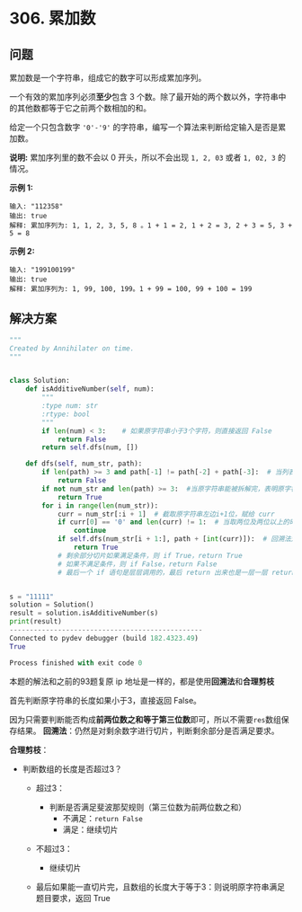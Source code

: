 # 306. 累加数

## 问题

累加数是一个字符串，组成它的数字可以形成累加序列。

一个有效的累加序列必须**至少**包含 3 个数。除了最开始的两个数以外，字符串中的其他数都等于它之前两个数相加的和。

给定一个只包含数字 `'0'-'9'` 的字符串，编写一个算法来判断给定输入是否是累加数。

**说明:** 累加序列里的数不会以 0 开头，所以不会出现 `1, 2, 03` 或者 `1, 02, 3` 的情况。

**示例 1:**

```
输入: "112358"
输出: true 
解释: 累加序列为: 1, 1, 2, 3, 5, 8 。1 + 1 = 2, 1 + 2 = 3, 2 + 3 = 5, 3 + 5 = 8
```

**示例 2:**

```
输入: "199100199"
输出: true 
解释: 累加序列为: 1, 99, 100, 199。1 + 99 = 100, 99 + 100 = 199
```



## 解决方案

```python
"""
Created by Annihilater on time.
"""


class Solution:
    def isAdditiveNumber(self, num):
        """
        :type num: str
        :rtype: bool
        """
        if len(num) < 3:    # 如果原字符串小于3个字符，则直接返回 False
            return False
        return self.dfs(num, [])

    def dfs(self, num_str, path):
        if len(path) >= 3 and path[-1] != path[-2] + path[-3]:  # 当列表长度大于等于3，且前两位之和不等于第三位的时候直接返回 False
            return False
        if not num_str and len(path) >= 3:  #当原字符串能被拆解完，表明原字符串满足要求，返回 True
            return True
        for i in range(len(num_str)):
            curr = num_str[:i + 1]  # 截取原字符串左边i+1位，赋给 curr
            if curr[0] == '0' and len(curr) != 1:  # 当取两位及两位以上的时候，要保证首位不为0，否则跳出当次循环开始下一循环
                continue
            if self.dfs(num_str[i + 1:], path + [int(curr)]):  # 回溯法对剩余字符串进行切片，看该部分切片是否满足条件
                return True
            # 剩余部分切片如果满足条件，则 if True，return True
            # 如果不满足条件，则 if False，return False
            # 最后一个 if 语句是层层调用的，最后 return 出来也是一层一层 return 出来


s = "11111"
solution = Solution()
result = solution.isAdditiveNumber(s)
print(result)
------------------------------------------------
Connected to pydev debugger (build 182.4323.49)
True

Process finished with exit code 0
```

本题的解法和之前的93题复原 ip 地址是一样的，都是使用**回溯法**和**合理剪枝**



首先判断原字符串的长度如果小于3，直接返回 False。

因为只需要判断能否构成**前两位数之和等于第三位数**即可，所以不需要`res`数组保存结果。
**回溯法**：仍然是对剩余数字进行切片，判断剩余部分是否满足要求。

**合理剪枝**：

- 判断数组的长度是否超过3？
  - 超过3：

    - 判断是否满足斐波那契规则（第三位数为前两位数之和）
      - 不满足：`return False`
      - 满足：继续切片

  - 不超过3：

    - 继续切片

  - 最后如果能一直切片完，且数组的长度大于等于3：则说明原字符串满足题目要求，返回 True

